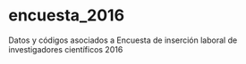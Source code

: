 # encuesta_2016
Datos y códigos asociados a Encuesta de inserción laboral de investigadores científicos 2016
